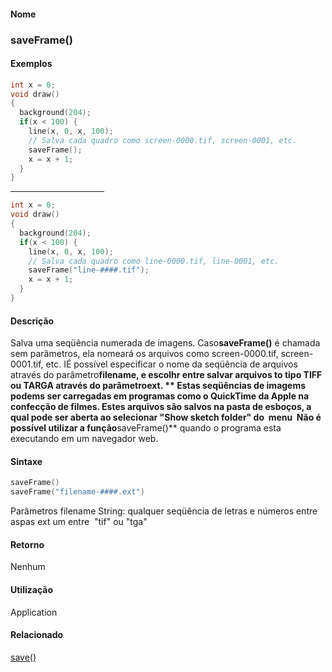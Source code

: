 
#### Nome
### saveFrame()

#### Exemplos

```pde
int x = 0; 
void draw() 
{ 
  background(204); 
  if(x < 100) { 
    line(x, 0, x, 100); 
    // Salva cada quadro como screen-0000.tif, screen-0001, etc. 
    saveFrame(); 
    x = x + 1; 
  } 
} 

```
<hr align="left" noshade="noshade" size="1" width="150"/>

```pde
int x = 0; 
void draw() 
{ 
  background(204); 
  if(x < 100) { 
    line(x, 0, x, 100); 
    // Salva cada quadro como line-0000.tif, line-0001, etc. 
    saveFrame("line-####.tif"); 
    x = x + 1; 
  } 
} 

```

#### Descrição
Salva uma seqüência numerada de imagens. Caso**saveFrame()**
é chamada sem parâmetros, ela nomeará os arquivos
como screen-0000.tif, screen-0001.tif, etc. IÉ possível
especificar o nome da seqüência de arquivos através
do parâmetro**filename, **e escolhr entre salvar arquivos to tipo TIFF ou TARGA através do parâmetro**ext. ** Estas
seqüências de imagems podems ser carregadas em programas
como o QuickTime da Apple na confecção de filmes. Estes
arquivos são
salvos na pasta de esboços, a qual pode ser aberta ao
selecionar "Show sketch folder" do  menu  Não
é possível utilizar a função**saveFrame()** quando o programa esta executando em um navegador web.

#### Sintaxe
```pde
saveFrame()
saveFrame("filename-####.ext")

```
Parâmetros
filename
String: qualquer seqüência de letras e números entre aspas
ext
um entre  "tif" ou "tga"

#### Retorno

	
Nenhum

#### Utilização

	
Application

#### Relacionado
[save()](save_)
